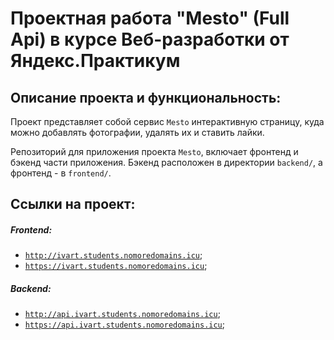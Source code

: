 # Проектная работа  "Mesto" (Full Api) в курсе Веб-разработки от Яндекс.Практикум
## Описание проекта и функциональность:
Проект представляет собой сервис `Mesto` интерактивную страницу, куда можно добавлять фотографии, удалять их и ставить лайки.

Репозиторий для приложения проекта `Mesto`, включает фронтенд и бэкенд части приложения.
Бэкенд расположен в директории `backend/`, а фронтенд - в `frontend/`. 
  
## Ссылки на проект:
##### Frontend:
* [`http://ivart.students.nomoredomains.icu`](http://ivart.students.nomoredomains.icu');
* [`https://ivart.students.nomoredomains.icu`](https://ivart.students.nomoredomains.icu);
##### Backend:
* [`http://api.ivart.students.nomoredomains.icu`](http://api.ivart.students.nomoredomains.icu');
* [`https://api.ivart.students.nomoredomains.icu`](https://api.ivart.students.nomoredomains.icu);